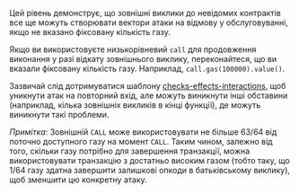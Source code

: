 Цей рівень демонструє, що зовнішні виклики до невідомих контрактів все ще можуть створювати вектори атаки на відмову у обслуговуванні, якщо не вказано фіксовану кількість газу.

Якщо ви використовуєте низькорівневий `call` для продовження виконання у разі відкату зовнішнього виклику, переконайтеся, що ви вказали фіксовану кількість газу. Наприклад, `call.gas(100000).value()`.

Зазвичай слід дотримуватися шаблону [checks-effects-interactions](http://solidity.readthedocs.io/en/latest/security-considerations.html#use-the-checks-effects-interactions-pattern), щоб уникнути атак на повторний вхід, але можуть виникнути інші обставини (наприклад, кілька зовнішніх викликів в кінці функції), де можуть виникнути такі проблеми.

*Примітка*: Зовнішній `CALL` може використовувати не більше 63/64 від поточно доступного газу на момент `CALL`. Таким чином, залежно від того, скільки газу потрібно для завершення транзакції, можна використовувати транзакцію з достатньо високим газом (тобто таку, що 1/64 газу здатна завершити залишкові опкоди в батьківському виклику), щоб зменшити цю конкретну атаку.
